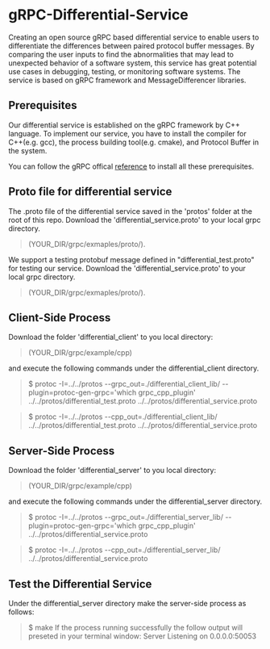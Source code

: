 # gRPC-Differential-Service

Creating an open source gRPC based differential service to enable users to differentiate the differences between paired protocol buffer messages. By comparing the user inputs to find the abnormalities that may lead to unexpected behavior of a software system, this service has great potential use cases in debugging, testing, or monitoring software systems. The service is based on gRPC framework and MessageDifferencer libraries. 

## Prerequisites
Our differential service is established on the gRPC framework by C++ language. To implement our service,  you have to install the compiler for C++(e.g. gcc), the process building tool(e.g. cmake), and Protocol Buffer in the system.

You can follow the gRPC offical [reference](https://github.com/grpc/grpc "reference") to install all these prerequisites.

## Proto file for differential service
The .proto file of the differential service saved in the 'protos' folder at the root of this repo. Download the 'differential_service.proto' to your local grpc directory.
>(YOUR_DIR/grpc/exmaples/proto/).

We support a testing protobuf message defined in "differential_test.proto" for testing our service. Download the 'differential_service.proto' to your local grpc directory.
>(YOUR_DIR/grpc/exmaples/proto/).


## Client-Side Process
Download the folder 'differential_client' to you local directory:

>(YOUR_DIR/grpc/example/cpp)

and execute the following commands under the differential_client directory.

> $ protoc -I=../../protos --grpc_out=./differential_client_lib/ --plugin=protoc-gen-grpc='which grpc_cpp_plugin' ../../protos/differential_test.proto ../../protos/differential_service.proto

> $ protoc -I=../../protos --cpp_out=./differential_client_lib/ ../../protos/differential_test.proto ../../protos/differential_service.proto

## Server-Side Process
Download the folder 'differential_server' to you local directory:

>(YOUR_DIR/grpc/example/cpp)

and execute the following commands under the differential_server directory.

> $ protoc -I=../../protos --grpc_out=./differential_server_lib/ --plugin=protoc-gen-grpc='which grpc_cpp_plugin' ../../protos/differential_service.proto

> $ protoc -I=../../protos --cpp_out=./differential_server_lib/ ../../protos/differential_service.proto

## Test the Differential Service
Under the differential_server directory make the server-side process as follows:
> $ make
If the process running successfully the follow output will preseted in your terminal window:
> Server Listening on 0.0.0.0:50053




